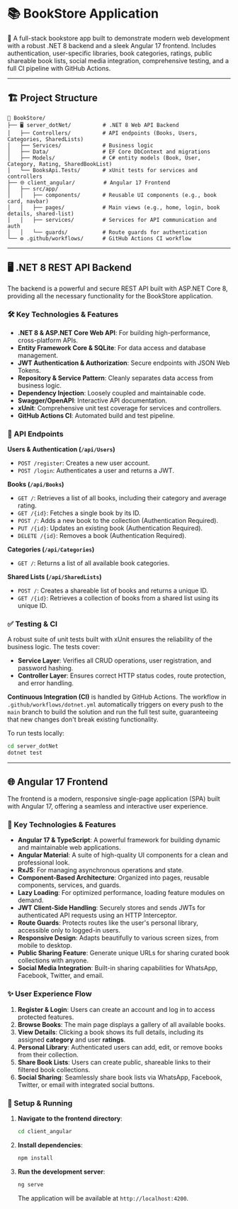 # 📚 BookStore Application

🚀 A full-stack bookstore app built to demonstrate modern web development with a robust .NET 8 backend and a sleek Angular 17 frontend. Includes authentication, user-specific libraries, book categories, ratings, public shareable book lists, social media integration, comprehensive testing, and a full CI pipeline with GitHub Actions.

---

## 🏗️ Project Structure

```
📁 BookStore/
├── 🖥️ server_dotNet/          # .NET 8 Web API Backend
│   ├── Controllers/          # API endpoints (Books, Users, Categories, SharedLists)
│   ├── Services/             # Business logic
│   ├── Data/                 # EF Core DbContext and migrations
│   ├── Models/               # C# entity models (Book, User, Category, Rating, SharedBookList)
│   └── BooksApi.Tests/       # xUnit tests for services and controllers
├── 🌐 client_angular/         # Angular 17 Frontend
│   ├── src/app/
│   │   ├── components/       # Reusable UI components (e.g., book card, navbar)
│   │   ├── pages/            # Main views (e.g., home, login, book details, shared-list)
│   │   ├── services/         # Services for API communication and auth
│   │   └── guards/           # Route guards for authentication
└── ⚙️ .github/workflows/      # GitHub Actions CI workflow
```

---

## 🖥️ .NET 8 REST API Backend

The backend is a powerful and secure REST API built with ASP.NET Core 8, providing all the necessary functionality for the BookStore application.

### 🛠️ Key Technologies & Features

-   **.NET 8 & ASP.NET Core Web API**: For building high-performance, cross-platform APIs.
-   **Entity Framework Core & SQLite**: For data access and database management.
-   **JWT Authentication & Authorization**: Secure endpoints with JSON Web Tokens.
-   **Repository & Service Pattern**: Cleanly separates data access from business logic.
-   **Dependency Injection**: Loosely coupled and maintainable code.
-   **Swagger/OpenAPI**: Interactive API documentation.
-   **xUnit**: Comprehensive unit test coverage for services and controllers.
-   **GitHub Actions CI**: Automated build and test pipeline.

### 🔐 API Endpoints

**Users & Authentication (`/api/Users`)**

-   `POST /register`: Creates a new user account.
-   `POST /login`: Authenticates a user and returns a JWT.

**Books (`/api/Books`)**

-   `GET /`: Retrieves a list of all books, including their category and average rating.
-   `GET /{id}`: Fetches a single book by its ID.
-   `POST /`: Adds a new book to the collection (Authentication Required).
-   `PUT /{id}`: Updates an existing book (Authentication Required).
-   `DELETE /{id}`: Removes a book (Authentication Required).

**Categories (`/api/Categories`)**

-   `GET /`: Returns a list of all available book categories.

**Shared Lists (`/api/SharedLists`)**

-   `POST /`: Creates a shareable list of books and returns a unique ID.
-   `GET /{id}`: Retrieves a collection of books from a shared list using its unique ID.

### ✅ Testing & CI

A robust suite of unit tests built with xUnit ensures the reliability of the business logic. The tests cover:

-   **Service Layer**: Verifies all CRUD operations, user registration, and password hashing.
-   **Controller Layer**: Ensures correct HTTP status codes, route protection, and error handling.

**Continuous Integration (CI)** is handled by GitHub Actions. The workflow in `.github/workflows/dotnet.yml` automatically triggers on every push to the `main` branch to build the solution and run the full test suite, guaranteeing that new changes don't break existing functionality.

To run tests locally:

```bash
cd server_dotNet
dotnet test
```

---

## 🌐 Angular 17 Frontend

The frontend is a modern, responsive single-page application (SPA) built with Angular 17, offering a seamless and interactive user experience.

### 🧰 Key Technologies & Features

-   **Angular 17 & TypeScript**: A powerful framework for building dynamic and maintainable web applications.
-   **Angular Material**: A suite of high-quality UI components for a clean and professional look.
-   **RxJS**: For managing asynchronous operations and state.
-   **Component-Based Architecture**: Organized into pages, reusable components, services, and guards.
-   **Lazy Loading**: For optimized performance, loading feature modules on demand.
-   **JWT Client-Side Handling**: Securely stores and sends JWTs for authenticated API requests using an HTTP Interceptor.
-   **Route Guards**: Protects routes like the user's personal library, accessible only to logged-in users.
-   **Responsive Design**: Adapts beautifully to various screen sizes, from mobile to desktop.
-   **Public Sharing Feature**: Generate unique URLs for sharing curated book collections with anyone.
-   **Social Media Integration**: Built-in sharing capabilities for WhatsApp, Facebook, Twitter, and email.

### ✨ User Experience Flow

1.  **Register & Login**: Users can create an account and log in to access protected features.
2.  **Browse Books**: The main page displays a gallery of all available books.
3.  **View Details**: Clicking a book shows its full details, including its assigned **category** and user **ratings**.
4.  **Personal Library**: Authenticated users can add, edit, or remove books from their collection.
5.  **Share Book Lists**: Users can create public, shareable links to their filtered book collections.
6.  **Social Sharing**: Seamlessly share book lists via WhatsApp, Facebook, Twitter, or email with integrated social buttons.

### 🔧 Setup & Running

1.  **Navigate to the frontend directory**:
    ```bash
    cd client_angular
    ```
2.  **Install dependencies**:
    ```bash
    npm install
    ```
3.  **Run the development server**:
    ```bash
    ng serve
    ```
    The application will be available at `http://localhost:4200`.


